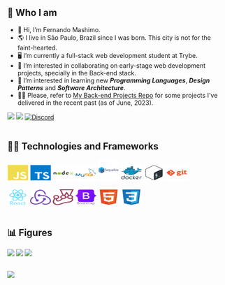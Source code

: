 ## 👨 Who I am
- 🖖 Hi, I’m Fernando Mashimo.
- 🌎 I live in São Paulo, Brazil since I was born. This city is not for the faint-hearted.
- 🖥 I’m currently a full-stack web development student at Trybe.
- 🤝 I’m interested in collaborating on early-stage web development projects, specially in the Back-end stack.
- 👀 I’m interested in learning new ***Programming Languages***, ***Design Patterns*** and ***Software Architecture***.
- 👨‍💻 Please, refer to [My Back-end Projects Repo](https://github.com/fernando-mashimo/back-end-projects) for some projects I've delivered in the recent past (as of June, 2023).

<div align="left">
  <a href="mailto:fernando.mashimo@yahoo.com.br" target="_blank"><img src="https://img.shields.io/badge/-Yahoo-%23333?style=for-the-badge&logo=yahoo&logoColor=white" target="_blank"></a>
  <a href="https://www.linkedin.com/in/mashimo" target="_blank"><img src="https://img.shields.io/badge/-LinkedIn-%230077B5?style=for-the-badge&logo=linkedin&logoColor=white" target="_blank"></a>
  <a href="https://discordapp.com/users/1086373600409432207"><img src="https://img.shields.io/badge/Discord-7289DA?style=for-the-badge&logo=discord&logoColor=white" title="Discord"></a>
</div>

<br>

## 👨‍🎓 Technologies and Frameworks
<div align="left" style="display: inline_block">
  <img alt="JS Vanilla" height="36" width="48" src="https://raw.githubusercontent.com/devicons/devicon/master/icons/javascript/javascript-plain.svg">
  <img alt="TypeScript" height="36" width="48" src="https://github.com/devicons/devicon/blob/master/icons/typescript/typescript-plain.svg">
  <img alt="Node JS" height="36" width="48" src="https://github.com/devicons/devicon/blob/master/icons/nodejs/nodejs-original-wordmark.svg">
  <img alt="My SQL" height="36" width="48" src="https://github.com/devicons/devicon/blob/master/icons/mysql/mysql-original-wordmark.svg">
  <img alt="Sequelize" height="48" src="https://github.com/devicons/devicon/blob/master/icons/sequelize/sequelize-original-wordmark.svg">
  <img alt="Docker" height="36" width="48" src="https://github.com/devicons/devicon/blob/master/icons/docker/docker-original-wordmark.svg">
  <img alt="Bash" height="36" width="48" src="https://raw.githubusercontent.com/devicons/devicon/master/icons/bash/bash-original.svg">
  <img alt="Git" height="36" width="48" src="https://raw.githubusercontent.com/devicons/devicon/master/icons/git/git-plain-wordmark.svg">
  <br><br>
  <img alt="React" height="36" width="48" src="https://github.com/devicons/devicon/blob/master/icons/react/react-original-wordmark.svg">
  <img alt="Redux" height="36" width="48" src="https://github.com/devicons/devicon/blob/master/icons/redux/redux-original.svg">
  <img alt="JEST" height="36" width="48" src="https://github.com/devicons/devicon/blob/master/icons/jest/jest-plain.svg">
  <img alt="Bootstrap" height="36" width="48" src="https://github.com/devicons/devicon/blob/master/icons/bootstrap/bootstrap-original-wordmark.svg">
  <img alt="HTML 5" height="36" width="48" src="https://raw.githubusercontent.com/devicons/devicon/master/icons/html5/html5-original.svg">
  <img alt="CSS 3" height="36" width="48" src="https://raw.githubusercontent.com/devicons/devicon/master/icons/css3/css3-original.svg">
</div>

<br>

## 📊 Figures
<div align="justified">
  <img width=400em src="https://github-readme-stats.vercel.app/api?username=fernando-mashimo&show_icons=true&theme=dracula&include_all_commits=true&count_private=true&rank_icon=percentile"/>
  <img height=167em src="https://github-readme-stats.vercel.app/api/top-langs/?username=fernando-mashimo&layout=compact&langs_count=7&theme=dracula"/>
  <img width=400em src="https://github-readme-stats.vercel.app/api/wakatime?username=fernandomashimo&layout=compact&langs_count=7&theme=dracula"/>
<br>
</div>
<br>

[![](https://visitcount.itsvg.in/api?id=fernando-mashimo&label=Profile%20Views&color=1&icon=2&pretty=false)](https://visitcount.itsvg.in)
